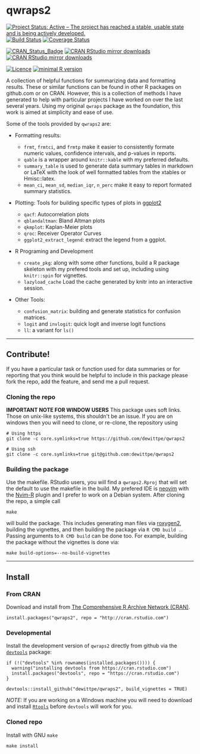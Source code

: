 # qwraps2

[![Project Status: Active – The project has reached a stable, usable state and is being actively developed.](http://www.repostatus.org/badges/latest/active.svg)](http://www.repostatus.org/#active)
[![Build Status](https://travis-ci.org/dewittpe/qwraps2.svg?branch=master)](https://travis-ci.org/dewittpe/qwraps2)
[![Coverage Status](https://img.shields.io/codecov/c/github/dewittpe/qwraps2/master.svg)](https://codecov.io/github/dewittpe/qwraps2?branch=master)

[![CRAN_Status_Badge](http://www.r-pkg.org/badges/version/qwraps2)](https://cran.r-project.org/package=qwraps2)
[![CRAN RStudio mirror downloads](http://cranlogs.r-pkg.org/badges/qwraps2)](http://www.r-pkg.org/pkg/qwraps2)
[![CRAN RStudio mirror downloads](http://cranlogs.r-pkg.org/badges/grand-total/qwraps2)](http://www.r-pkg.org/pkg/qwraps2)

[![Licence](https://img.shields.io/badge/licence-GPL--2-blue.svg)](https://www.gnu.org/licenses/old-licenses/gpl-2.0.html)
[![minimal R version](https://img.shields.io/badge/R%3E%3D-3.0.2-6666ff.svg)](https://cran.r-project.org/)

A collection of helpful functions for summarizing data and formatting results.
These or similar functions can be found in other R packages on github.com or
on CRAN.  However, this is a collection of methods I have generated to help with
particular projects I have worked on over the last several years.  Using my
original `qwraps` package as the foundation, this work is aimed at simplicity
and ease of use.  

Some of the tools provided by `qwraps2` are:

* Formatting results:
  * `frmt`, `frmtci`, and `frmtp` make it easier to consistently formate numeric
    values, confidence intervals, and p-values in reports.
  * `qable` is a wrapper around `knitr::kable` with my preferred defaults.
  * `summary_table` is used to generate data summary tables in markdown or LaTeX
    with the look of well formatted tables from the xtables or Hmisc::latex.
  * `mean_ci`, `mean_sd`, `median_iqr`, `n_perc` make it easy to report formated
    summary statistics.

* Plotting:
  Tools for building specific types of plots in
  [ggplot2](https://cran.r-project.org/package=ggplot2)
  * `qacf`: Autocorrelation plots
  * `qblandaltman`: Bland Altman plots
  * `qkmplot`: Kaplan-Meier plots
  * `qroc`: Receiver Operator Curves
  * `ggplot2_extract_legend`: extract the legend from a ggplot.

* R Programing and Development
  * `create_pkg`: along with some other functions, build a R package skeleton
    with my prefered tools and set up, including using `knitr::spin` for
    vignettes.
  * `lazyload_cache` Load the cache generated by knitr into an interactive
    session.

* Other Tools:
  * `confusion_matrix`: building and generate statistics for confusion matrices.
  * `logit` and `invlogit`: quick logit and inverse logit functions
  * `ll`: a variant for `ls()`

----

## Contribute!
If you have a particular task or function used for data summaries or for
reporting that you think would be helpful to include in this package please fork
the repo, add the feature, and send me a pull request.  

### Cloning the repo

**IMPORTANT NOTE FOR WINDOW USERS**
This package uses soft links.  Those on unix-like systems, this shouldn't be an
issue.  If you are on windows then you will need to clone, or re-clone, the
repository using 

    # Using https
    git clone -c core.symlinks=true https://github.com/dewittpe/qwraps2

    # Using ssh
    git clone -c core.symlinks=true git@github.com:dewittpe/qwraps2

### Building the package
Use the makefile.  RStudio users, you will find a `qwraps2.Rproj` that will set
the default to use the makefile in the build.  My prefered IDE is
[neovim](https://neovim.io) with the
[Nvim-R](https://github.com/jalvesaq/Nvim-R) plugin and I prefer to work on a
Debian system.  After cloning the repo, a simple call

    make

will build the package.  This includes generating man files via
[roxygen2](https://cran.r-project.org/package=roxygen2), building the vignettes,
and then building the package via `R CMD build .`.
Passing arguments to `R CMD build` can be done too.
For example, building the package without the vignettes is done via:

    make build-options=--no-build-vignettes

---
 
## Install

### From CRAN
Download and install from
[The Comprehensive R Archive Network (CRAN)](https://cran.r-project.org/).

    install.packages("qwraps2", repo = "http://cran.rstudio.com")

### Developmental
Install the development version of `qwraps2` directly from github via the 
[`devtools`](https://github.com/hadley/devtools/) package:

    if (!("devtools" %in% rownames(installed.packages()))) { 
      warning("installing devtools from https://cran.rstudio.com")
      install.packages("devtools", repo = "https://cran.rstudio.com")
    }

    devtools::install_github("dewittpe/qwraps2", build_vignettes = TRUE)

*NOTE:* If you are working on a Windows machine you will need to download and
install [`Rtools`](https://cran.r-project.org/bin/windows/Rtools/) before
`devtools` will work for you.

### Cloned repo
Install with GNU `make`

    make install

